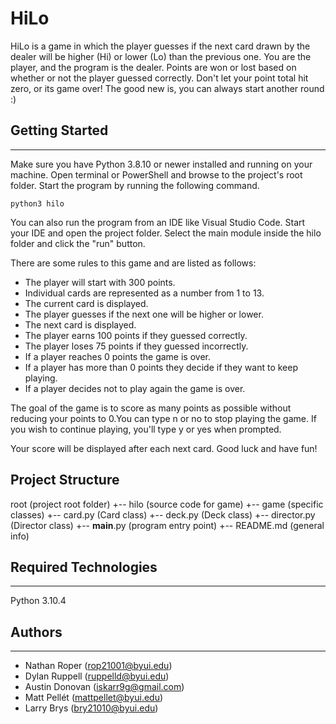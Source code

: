 # HiLo
HiLo is a game in which the player guesses if the next card drawn by the dealer will be higher (Hi) or lower (Lo) than the previous one. You are the player, and the program is the dealer. Points are won 
or lost based on whether or not the player guessed correctly. Don't let your point total hit zero, or its game over! The good new is, you can always start another round :) 

## Getting Started
---

Make sure you have Python 3.8.10 or newer installed and running on your machine. Open terminal or PowerShell and
browse to the project's root folder. Start the program by running the following command.

```
python3 hilo
```

You can also run the program from an IDE like Visual Studio Code. Start your IDE and open the
project folder. Select the main module inside the hilo folder and click the "run" button.

There are some rules to this game and are listed as follows:

- The player will start with 300 points.
- Individual cards are represented as a number from 1 to 13.
- The current card is displayed.
- The player guesses if the next one will be higher or lower.
- The next card is displayed.
- The player earns 100 points if they guessed correctly.
- The player loses 75 points if they guessed incorrectly.
- If a player reaches 0 points the game is over.
- If a player has more than 0 points they decide if they want to keep playing.
- If a player decides not to play again the game is over.

The goal of the game is to score as many points as possible without reducing your points to 0.You can type n or no to stop playing the game. If you wish to continue playing, you'll type y or yes when prompted.

Your score will be displayed after each next card. Good luck and have fun!


## Project Structure
root                    (project root folder)
+-- hilo                (source code for game)
  +-- game              (specific classes)
    +-- card.py         (Card class)
    +-- deck.py         (Deck class)
    +-- director.py     (Director class)
  +-- __main__.py       (program entry point)
+-- README.md           (general info)

## Required Technologies
---
Python 3.10.4

## Authors
---
* Nathan Roper (rop21001@byui.edu)
* Dylan Ruppell (ruppelld@byui.edu)
* Austin Donovan (iskarr9g@gmail.com)
* Matt Pellét (mattpellet@byui.edu)
* Larry Brys (bry21010@byui.edu)